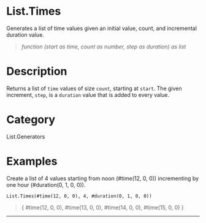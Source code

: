 ﻿# List.Times
Generates a list of time values given an initial value, count, and incremental duration value.
> _function (start as time, count as number, step as duration) as list_
# Description 
Returns a list of <code>time</code> values of size <code>count</code>, starting at <code>start</code>. The given increment, <code>step</code>, is a <code>duration</code> value that is added to every value.
# Category 
List.Generators
# Examples 
Create a list of 4 values starting from noon (#time(12, 0, 0)) incrementing by one hour (#duration(0, 1, 0, 0)).
```
List.Times(#time(12, 0, 0), 4, #duration(0, 1, 0, 0))
```
> {
    #time(12, 0, 0),
    #time(13, 0, 0),
    #time(14, 0, 0),
    #time(15, 0, 0)
}
***
